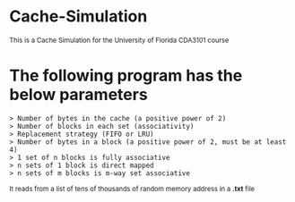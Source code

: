 # Cache-Simulation
<sub>This is a Cache Simulation for the University of Florida CDA3101 course </sub>
# The following program has the below parameters
```
> Number of bytes in the cache (a positive power of 2) 
> Number of blocks in each set (associativity)
> Replacement strategy (FIFO or LRU)
> Number of bytes in a block (a positive power of 2, must be at least 4)
> 1 set of n blocks is fully associative
> n sets of 1 block is direct mapped
> n sets of m blocks is m-way set associative
```

<sub> It reads from a list of tens of thousands of random memory address in a **.txt** file </sub>
